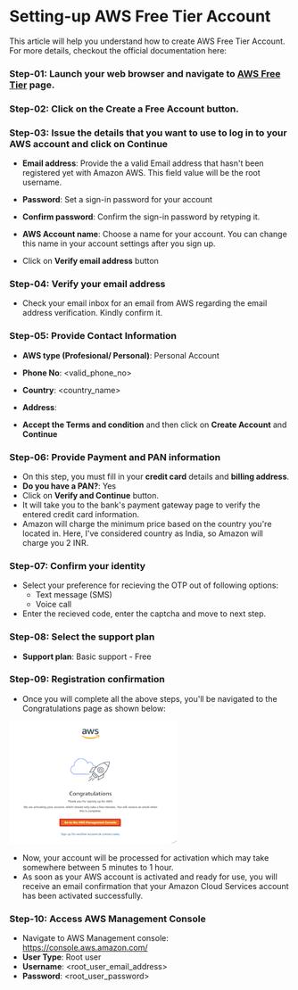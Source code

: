 # Setting-up AWS Free Tier Account

This article will help you understand how to create AWS Free Tier Account. For more details, checkout the official documentation here:

### Step-01: Launch your web browser and navigate to [AWS Free Tier](https://aws.amazon.com/free) page.

### Step-02: Click on the **Create a Free Account** button.

### Step-03: Issue the details that you want to use to log in to your AWS account and click on Continue

- **Email address**: Provide the a valid Email address that hasn't been registered yet with Amazon AWS. This field value will be the root username.
- **Password**: Set a sign-in password for your account
- **Confirm password**: Confirm the sign-in password by retyping it.
- **AWS Account name**: Choose a name for your account. You can change this name in your account settings after you sign up.

- Click on **Verify email address** button

### Step-04: Verify your email address

- Check your email inbox for an email from AWS regarding the email address verification. Kindly confirm it.

### Step-05: Provide Contact Information

- **AWS type (Profesional/ Personal)**: Personal Account
- **Phone No**: <valid_phone_no>
- **Country**: <country_name>
- **Address**: <address>

- **Accept the Terms and condition** and then click on **Create Account** and **Continue**

### Step-06: Provide Payment and PAN information

- On this step, you must fill in your **credit card** details and **billing address**.
- **Do you have a PAN?**: Yes
- Click on **Verify and Continue** button.
- It will take you to the bank's payment gateway page to verify the entered credit card information.
- Amazon will charge the minimum price based on the country you're located in. Here, I've considered country as India, so Amazon will charge you 2 INR.

### Step-07: Confirm your identity

- Select your preference for recieving the OTP out of following options:
  - Text message (SMS)
  - Voice call
- Enter the recieved code, enter the captcha and move to next step.

### Step-08: Select the support plan

- **Support plan**: Basic support - Free

### Step-09: Registration confirmation

- Once you will complete all the above steps, you'll be navigated to the Congratulations page as shown below:

<img src="images/congratulations.png" width="300" height="220" />

- Now, your account will be processed for activation which may take somewhere between 5 minutes to 1 hour.
- As soon as your AWS account is activated and ready for use, you will receive an email confirmation that your Amazon Cloud Services account has been activated successfully.

### Step-10: Access AWS Management Console

- Navigate to AWS Management console: https://console.aws.amazon.com/
- **User Type**: Root user
- **Username**: <root_user_email_address>
- **Password**: <root_user_password>
